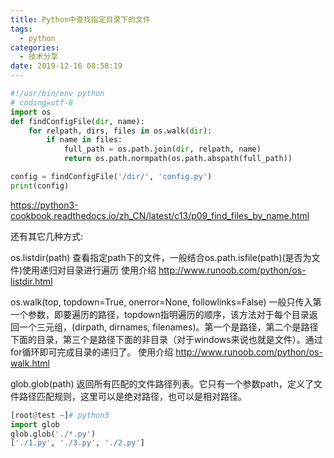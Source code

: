 ```yaml
---
title: Python中查找指定目录下的文件
tags:
  - python
categories:
  - 技术分享
date: 2019-12-16 08:58:19
---
```


```python
#!/usr/bin/env python
# coding=utf-8
import os
def findConfigFile(dir, name):
    for relpath, dirs, files in os.walk(dir):
        if name in files:
            full_path = os.path.join(dir, relpath, name)
            return os.path.normpath(os.path.abspath(full_path))

config = findConfigFile('/dir/', 'config.py')
print(config)
```
<!-- more -->
https://python3-cookbook.readthedocs.io/zh_CN/latest/c13/p09_find_files_by_name.html

还有其它几种方式:

os.listdir(path)
查看指定path下的文件，一般结合os.path.isfile(path)(是否为文件)使用递归对目录进行遍历
使用介绍 http://www.runoob.com/python/os-listdir.html

os.walk(top, topdown=True, οnerrοr=None, followlinks=False)
一般只传入第一个参数，即要遍历的路径，topdown指明遍历的顺序，该方法对于每个目录返回一个三元组，(dirpath, dirnames, filenames)。第一个是路径，第二个是路径下面的目录，第三个是路径下面的非目录（对于windows来说也就是文件）。通过for循环即可完成目录的递归了。
使用介绍 http://www.runoob.com/python/os-walk.html

glob.glob(path)
返回所有匹配的文件路径列表。它只有一个参数path，定义了文件路径匹配规则，这里可以是绝对路径，也可以是相对路径。
```python
[root@test ~]# python3
import glob
glob.glob('./*.py')
['./1.py', './3.py', './2.py']
```